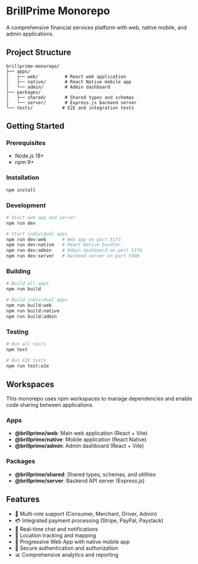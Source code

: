 
# BrillPrime Monorepo

A comprehensive financial services platform with web, native mobile, and admin applications.

## Project Structure

```
brillprime-monorepo/
├── apps/
│   ├── web/          # React web application
│   ├── native/       # React Native mobile app
│   └── admin/        # Admin dashboard
├── packages/
│   ├── shared/       # Shared types and schemas
│   └── server/       # Express.js backend server
└── tests/           # E2E and integration tests
```

## Getting Started

### Prerequisites
- Node.js 18+
- npm 9+

### Installation
```bash
npm install
```

### Development
```bash
# Start web app and server
npm run dev

# Start individual apps
npm run dev:web      # Web app on port 5173
npm run dev:native   # React Native bundler
npm run dev:admin    # Admin dashboard on port 5174
npm run dev:server   # Backend server on port 5000
```

### Building
```bash
# Build all apps
npm run build

# Build individual apps
npm run build:web
npm run build:native
npm run build:admin
```

### Testing
```bash
# Run all tests
npm test

# Run E2E tests
npm run test:e2e
```

## Workspaces

This monorepo uses npm workspaces to manage dependencies and enable code sharing between applications.

### Apps
- **@brillprime/web**: Main web application (React + Vite)
- **@brillprime/native**: Mobile application (React Native)
- **@brillprime/admin**: Admin dashboard (React + Vite)

### Packages
- **@brillprime/shared**: Shared types, schemas, and utilities
- **@brillprime/server**: Backend API server (Express.js)

## Features

- 🏪 Multi-role support (Consumer, Merchant, Driver, Admin)
- 💳 Integrated payment processing (Stripe, PayPal, Paystack)
- 💬 Real-time chat and notifications
- 📍 Location tracking and mapping
- 📱 Progressive Web App with native mobile app
- 🔐 Secure authentication and authorization
- 📊 Comprehensive analytics and reporting
